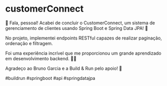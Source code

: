 # customerConnect

🚀 Fala, pessoal! Acabei de concluir o CustomerConnect, um sistema de gerenciamento de
clientes usando Spring Boot e Spring Data JPA! 🌟

No projeto, implementei endpoints RESTful capazes de realizar paginação, ordenação e filtragem.

Foi uma experiência incrível que me proporcionou um grande aprendizado em desenvolvimento backend. 💼🔧

Agradeço ao Bruno Garcia e a Build & Run pelo apoio! 🙌

#buildrun #springboot #api #springdatajpa